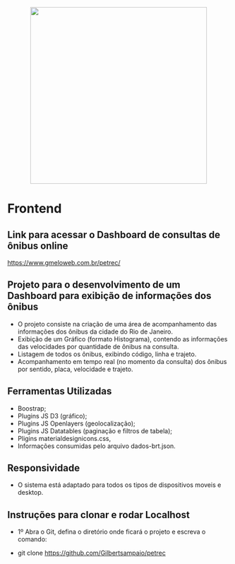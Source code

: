 <p align="center"><a target="_new" href="https://www.gmeloweb.com.br"><img src="https://www.gmeloweb.com.br/images/logo-proposta.png" width="400"></a></p>

# Frontend

## Link para acessar o Dashboard de consultas de ônibus online

<a target="_new" href="https://www.gmeloweb.com.br/petrec/">https://www.gmeloweb.com.br/petrec/</a>


## Projeto para o desenvolvimento de um Dashboard para exibição de informações dos ônibus

- O projeto consiste na criação de uma área de acompanhamento das informações dos ônibus da cidade do Rio de Janeiro. 
- Exibição de um Gráfico (formato Histograma), contendo as informações das velocidades por quantidade de ônibus na consulta.
- Listagem de todos os ônibus, exibindo código, linha e trajeto.
- Acompanhamento em tempo real (no momento da consulta) dos ônibus por sentido, placa, velocidade e trajeto.

## Ferramentas Utilizadas

- Boostrap;
- Plugins JS D3 (gráfico);
- Plugins JS Openlayers (geolocalização);
- Plugins JS Datatables (paginação e filtros de tabela);
- Pligins materialdesignicons.css,
- Informações consumidas pelo arquivo dados-brt.json.

## Responsividade

- O sistema está adaptado para todos os tipos de dispositivos moveis e desktop.

## Instruções para clonar e rodar Localhost

- 1º Abra o Git, defina o diretório onde ficará o projeto e escreva o comando:

* git clone https://github.com/Gilbertsampaio/petrec